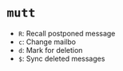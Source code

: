 # `mutt`

- `R`: Recall postponed message
- `c`: Change mailbo
- `d`: Mark for deletion
- `$`: Sync deleted messages
